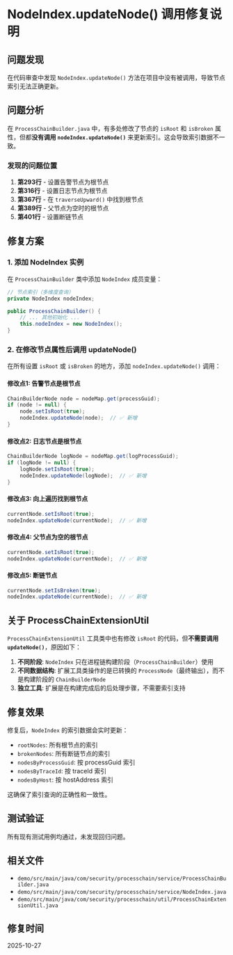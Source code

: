 # NodeIndex.updateNode() 调用修复说明

## 问题发现

在代码审查中发现 `NodeIndex.updateNode()` 方法在项目中没有被调用，导致节点索引无法正确更新。

## 问题分析

在 `ProcessChainBuilder.java` 中，有多处修改了节点的 `isRoot` 和 `isBroken` 属性，但都**没有调用 `nodeIndex.updateNode()`** 来更新索引。这会导致索引数据不一致。

### 发现的问题位置

1. **第293行** - 设置告警节点为根节点
2. **第316行** - 设置日志节点为根节点
3. **第367行** - 在 `traverseUpward()` 中找到根节点
4. **第389行** - 父节点为空时的根节点
5. **第401行** - 设置断链节点

## 修复方案

### 1. 添加 NodeIndex 实例

在 `ProcessChainBuilder` 类中添加 `NodeIndex` 成员变量：

```java
// 节点索引（多维度查询）
private NodeIndex nodeIndex;

public ProcessChainBuilder() {
    // ... 其他初始化 ...
    this.nodeIndex = new NodeIndex();
}
```

### 2. 在修改节点属性后调用 updateNode()

在所有设置 `isRoot` 或 `isBroken` 的地方，添加 `nodeIndex.updateNode()` 调用：

#### 修改点1: 告警节点是根节点
```java
ChainBuilderNode node = nodeMap.get(processGuid);
if (node != null) {
    node.setIsRoot(true);
    nodeIndex.updateNode(node);  // ✅ 新增
}
```

#### 修改点2: 日志节点是根节点
```java
ChainBuilderNode logNode = nodeMap.get(logProcessGuid);
if (logNode != null) {
    logNode.setIsRoot(true);
    nodeIndex.updateNode(logNode);  // ✅ 新增
}
```

#### 修改点3: 向上遍历找到根节点
```java
currentNode.setIsRoot(true);
nodeIndex.updateNode(currentNode);  // ✅ 新增
```

#### 修改点4: 父节点为空的根节点
```java
currentNode.setIsRoot(true);
nodeIndex.updateNode(currentNode);  // ✅ 新增
```

#### 修改点5: 断链节点
```java
currentNode.setIsBroken(true);
nodeIndex.updateNode(currentNode);  // ✅ 新增
```

## 关于 ProcessChainExtensionUtil

`ProcessChainExtensionUtil` 工具类中也有修改 `isRoot` 的代码，但**不需要调用 `updateNode()`**，原因如下：

1. **不同阶段**: `NodeIndex` 只在进程链构建阶段（`ProcessChainBuilder`）使用
2. **不同数据结构**: 扩展工具类操作的是已转换的 `ProcessNode`（最终输出），而不是构建阶段的 `ChainBuilderNode`
3. **独立工具**: 扩展是在构建完成后的后处理步骤，不需要索引支持

## 修复效果

修复后，`NodeIndex` 的索引数据会实时更新：

- `rootNodes`: 所有根节点的索引
- `brokenNodes`: 所有断链节点的索引
- `nodesByProcessGuid`: 按 processGuid 索引
- `nodesByTraceId`: 按 traceId 索引
- `nodesByHost`: 按 hostAddress 索引

这确保了索引查询的正确性和一致性。

## 测试验证

所有现有测试用例均通过，未发现回归问题。

## 相关文件

- `demo/src/main/java/com/security/processchain/service/ProcessChainBuilder.java`
- `demo/src/main/java/com/security/processchain/service/NodeIndex.java`
- `demo/src/main/java/com/security/processchain/util/ProcessChainExtensionUtil.java`

## 修复时间

2025-10-27


